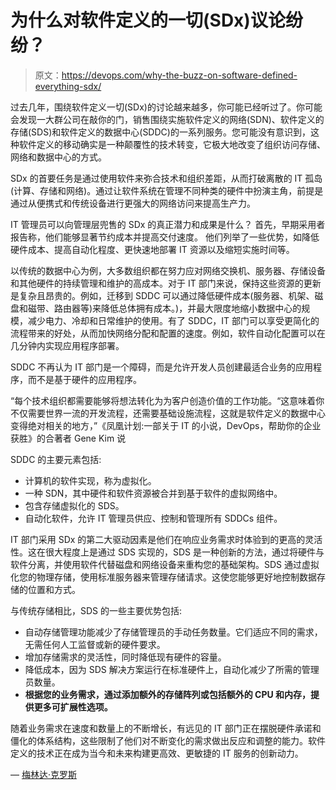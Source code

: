 # 为什么对软件定义的一切(SDx)议论纷纷？

> 原文：<https://devops.com/why-the-buzz-on-software-defined-everything-sdx/>

过去几年，围绕软件定义一切(SDx)的讨论越来越多，你可能已经听过了。你可能会发现一大群公司在敲你的门，销售围绕实施软件定义的网络(SDN)、软件定义的存储(SDS)和软件定义的数据中心(SDDC)的一系列服务。您可能没有意识到，这种软件定义的移动确实是一种颠覆性的技术转变，它极大地改变了组织访问存储、网络和数据中心的方式。

SDx 的首要任务是通过使用软件来弥合技术和组织差距，从而打破离散的 IT 孤岛(计算、存储和网络)。通过让软件系统在管理不同种类的硬件中扮演主角，前提是通过从便携式和传统设备进行更强大的网络访问来提高生产力。

IT 管理员可以向管理层兜售的 SDx 的真正潜力和成果是什么？ 首先，早期采用者报告称，他们能够显著节约成本并提高交付速度。 他们列举了一些优势，如降低硬件成本、提高自动化程度、更快速地部署 IT 资源以及缩短实施时间等。

以传统的数据中心为例，大多数组织都在努力应对网络交换机、服务器、存储设备和其他硬件的持续管理和维护的高成本。对于 IT 部门来说，保持这些资源的更新是复杂且昂贵的。例如，迁移到 SDDC 可以通过降低硬件成本(服务器、机架、磁盘和磁带、路由器等)来降低总体拥有成本。)，并最大限度地缩小数据中心的规模，减少电力、冷却和日常维护的使用。有了 SDDC，IT 部门可以享受更简化的流程带来的好处，从而加快网络分配和配置的速度。例如，软件自动化配置可以在几分钟内实现应用程序部署。

SDDC 不再认为 IT 部门是一个障碍，而是允许开发人员创建最适合业务的应用程序，而不是基于硬件的应用程序。

“每个技术组织都需要能够将想法转化为为客户创造价值的工作功能。“这意味着你不仅需要世界一流的开发流程，还需要基础设施流程，这就是软件定义的数据中心变得绝对相关的地方，”《凤凰计划:一部关于 IT 的小说，DevOps，帮助你的企业获胜》的合著者 Gene Kim 说

SDDC 的主要元素包括:  

*   计算机的软件实现，称为虚拟化。
*   一种 SDN，其中硬件和软件资源被合并到基于软件的虚拟网络中。
*   包含存储虚拟化的 SDS。
*   自动化软件，允许 IT 管理员供应、控制和管理所有 SDDCs 组件。

IT 部门采用 SDx 的第二大驱动因素是他们在响应业务需求时体验到的更高的灵活性。这在很大程度上是通过 SDS 实现的，SDS 是一种创新的方法，通过将硬件与软件分离，并使用软件代替磁盘和网络设备来重构您的基础架构。SDS 通过虚拟化您的物理存储，使用标准服务器来管理存储请求。这使您能够更好地控制数据存储的位置和方式。

与传统存储相比，SDS 的一些主要优势包括:

*   自动存储管理功能减少了存储管理员的手动任务数量。它们适应不同的需求，无需任何人工监督或新的硬件要求。
*   增加存储需求的灵活性，同时降低现有硬件的容量。
*   降低成本，因为 SDS 解决方案运行在标准硬件上，自动化减少了所需的管理员数量。
*   **根据您的业务需求，通过添加额外的存储阵列或包括额外的 CPU 和内存，提供更多可扩展性选项。**

随着业务需求在速度和数量上的不断增长，有远见的 IT 部门正在摆脱硬件承诺和僵化的体系结构，这些限制了他们对不断变化的需求做出反应和调整的能力。软件定义的技术正在成为当今和未来构建更高效、更敏捷的 IT 服务的创新动力。

— [梅林达·克罗斯](https://devops.com/author/melinda-cross/)